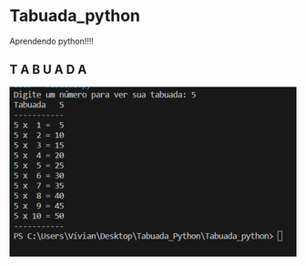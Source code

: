 # Tabuada_python
Aprendendo python!!!!

## T A B U A D A

![foto_tabuada](<imagens/foto_tabuada .png>)